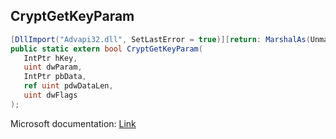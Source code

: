 ## CryptGetKeyParam

```csharp
[DllImport("Advapi32.dll", SetLastError = true)][return: MarshalAs(UnmanagedType.Bool)]
public static extern bool CryptGetKeyParam(
   IntPtr hKey,
   uint dwParam,
   IntPtr pbData,
   ref uint pdwDataLen,
   uint dwFlags
);
```

Microsoft documentation: [Link](https://docs.microsoft.com/en-us/windows/win32/api/wincrypt/nf-wincrypt-cryptgetkeyparam)
